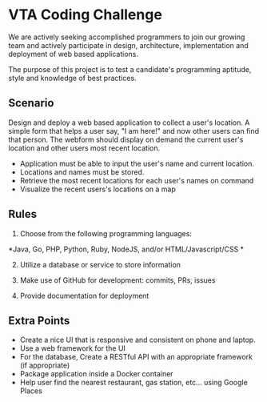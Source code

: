 # VTA Coding Challenge

We are actively seeking accomplished programmers to join our growing team and actively participate in design, architecture, implementation and deployment of web based applications.

The purpose of this project is to test a candidate's programming aptitude, style and knowledge of best practices.

## Scenario

Design and deploy a web based application to collect a user's location. A simple form that helps a user say, "I am here!" and now other users can find that person.  The webform should display on demand the current user's location and other users most recent location.

* Application must be able to input the user's name and current location.
* Locations and names must be stored.
* Retrieve the most recent locations for each user's names on command
* Visualize the recent users's locations on a map

## Rules

1. Choose from the following programming languages:

 *Java, Go, PHP, Python, Ruby, NodeJS, and/or HTML/Javascript/CSS *

2. Utilize a database or service to store information

3. Make use of GitHub for development: commits, PRs, issues

4. Provide documentation for deployment

## Extra Points

* Create a nice UI that is responsive and consistent on phone and laptop.
* Use a web framework for the UI
* For the database, Create a RESTful API with an appropriate framework (if appropriate) 
* Package application inside a Docker container
* Help user find the nearest restaurant, gas station, etc... using Google Places
